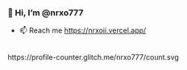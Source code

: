 <h3>👋 Hi, I’m @nrxo777</h3>
 
- 📫 Reach me https://nrxoii.vercel.app/
<br />
https://profile-counter.glitch.me/nrxo777/count.svg

